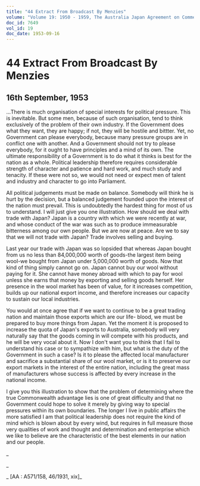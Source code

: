 ```yaml
---
title: "44 Extract From Broadcast By Menzies"
volume: "Volume 19: 1950 - 1959, The Australia Japan Agreement on Commerce"
doc_id: 7649
vol_id: 19
doc_date: 1953-09-16
---
```


# 44 Extract From Broadcast By Menzies

## 16th September, 1953

...There is much organisation of special interests for political pressure. This is inevitable. But some men, because of such organisation, tend to think exclusively of the problem of their own industry. If the Government does what they want, they are happy; if not, they will be hostile and bittter. Yet, no Government can please everybody, because many pressure groups are in conflict one with another. And a Government should not try to please everybody, for it ought to have principles and a mind of its own. The ultimate responsibility of a Government is to do what it thinks is best for the nation as a whole. Political leadership therefore requires considerable strength of character and patience and hard work, and much study and tenacity. If these were not so, we would not need or expect men of talent and industry and character to go into Parliament.

All political judgements must be made on balance. Somebody will think he is hurt by the decision, but a balanced judgement founded upon the interest of the nation must prevail. This is undoubtedly the hardest thing for most of us to understand. I will just give you one illustration. How should we deal with trade with Japan? Japan is a country with which we were recently at war, and whose conduct of the war was such as to produce immeasurable bitterness among our own people. But we are now at peace. Are we to say that we will not trade with Japan? Trade involves selling and buying.

Last year our trade with Japan was so lopsided that whereas Japan bought from us no less than 84,000,000 worth of goods-the largest item being wool-we bought from Japan under 5,000,000 worth of goods. Now that kind of thing simply cannot go on. Japan cannot buy our wool without paying for it. She cannot have money abroad with which to pay for wool unless she earns that money by exporting and selling goods herself. Her presence in the wool market has been of value, for it increases competition, builds up our national export income, and therefore increases our capacity to sustain our local industries.

You would at once agree that if we want to continue to be a great trading nation and maintain those exports which are our life- blood, we must be prepared to buy more things from Japan. Yet the moment it is proposed to increase the quota of Japan's exports to Australia, somebody will very naturally say that the goods coming in will compete with his products, and he will be very vocal about it. Now I don't want you to think that I fail to understand his case or to sympathize with him, but what is the duty of the Government in such a case? Is it to please the affected local manufacturer and sacrifice a substantial share of our wool market, or is it to preserve our export markets in the interest of the entire nation, including the great mass of manufacturers whose success is affected by every increase in the national income.

I give you this illustration to show that the problem of determining where the true Commonwealth advantage lies is one of great difficulty and that no Government could hope to solve it merely by giving way to special pressures within its own boundaries. The longer I live in public affairs the more satisfied I am that political leadership does not require the kind of mind which is blown about by every wind, but requires in full measure those very qualities of work and thought and determination and enterprise which we like to believe are the characteristic of the best elements in our nation and our people.

_

_

_ [AA : A571/158, 46/1931, xix]_
